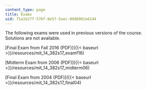 ```yaml
---
content_type: page
title: Exams
uid: 71a1b27f-576f-0e57-5aec-89d8981e6144
---
```


The following exams were used in previous versions of the course. Solutions are not available. 

[Final Exam from Fall 2016 (PDF)]({{< baseurl >}}/resources/mit_14_382s17_examf16)

[Midterm Exam from 2006 (PDF)]({{< baseurl >}}/resources/mit_14_382s17_midterm06)

[Final Exam from 2004 (PDF)]({{< baseurl >}}/resources/mit_14_382s17_final04)